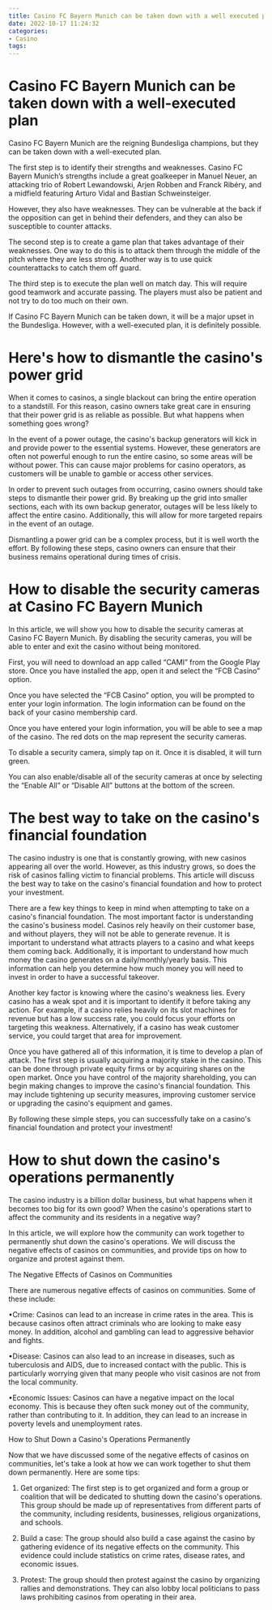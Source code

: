 ```yaml
---
title: Casino FC Bayern Munich can be taken down with a well executed plan
date: 2022-10-17 11:24:32
categories:
- Casino
tags:
---
```



#  Casino FC Bayern Munich can be taken down with a well-executed plan

Casino FC Bayern Munich are the reigning Bundesliga champions, but they can be taken down with a well-executed plan.

The first step is to identify their strengths and weaknesses. Casino FC Bayern Munich’s strengths include a great goalkeeper in Manuel Neuer, an attacking trio of Robert Lewandowski, Arjen Robben and Franck Ribéry, and a midfield featuring Arturo Vidal and Bastian Schweinsteiger.

However, they also have weaknesses. They can be vulnerable at the back if the opposition can get in behind their defenders, and they can also be susceptible to counter attacks.

The second step is to create a game plan that takes advantage of their weaknesses. One way to do this is to attack them through the middle of the pitch where they are less strong. Another way is to use quick counterattacks to catch them off guard.

The third step is to execute the plan well on match day. This will require good teamwork and accurate passing. The players must also be patient and not try to do too much on their own.

If Casino FC Bayern Munich can be taken down, it will be a major upset in the Bundesliga. However, with a well-executed plan, it is definitely possible.

#  Here's how to dismantle the casino's power grid

When it comes to casinos, a single blackout can bring the entire operation to a standstill. For this reason, casino owners take great care in ensuring that their power grid is as reliable as possible. But what happens when something goes wrong?

In the event of a power outage, the casino's backup generators will kick in and provide power to the essential systems. However, these generators are often not powerful enough to run the entire casino, so some areas will be without power. This can cause major problems for casino operators, as customers will be unable to gamble or access other services.

In order to prevent such outages from occurring, casino owners should take steps to dismantle their power grid. By breaking up the grid into smaller sections, each with its own backup generator, outages will be less likely to affect the entire casino. Additionally, this will allow for more targeted repairs in the event of an outage.

Dismantling a power grid can be a complex process, but it is well worth the effort. By following these steps, casino owners can ensure that their business remains operational during times of crisis.

#  How to disable the security cameras at Casino FC Bayern Munich

In this article, we will show you how to disable the security cameras at Casino FC Bayern Munich. By disabling the security cameras, you will be able to enter and exit the casino without being monitored.

First, you will need to download an app called “CAMI” from the Google Play store. Once you have installed the app, open it and select the “FCB Casino” option.

Once you have selected the “FCB Casino” option, you will be prompted to enter your login information. The login information can be found on the back of your casino membership card.

Once you have entered your login information, you will be able to see a map of the casino. The red dots on the map represent the security cameras.

To disable a security camera, simply tap on it. Once it is disabled, it will turn green.

You can also enable/disable all of the security cameras at once by selecting the “Enable All” or “Disable All” buttons at the bottom of the screen.

#  The best way to take on the casino's financial foundation

The casino industry is one that is constantly growing, with new casinos appearing all over the world. However, as this industry grows, so does the risk of casinos falling victim to financial problems. This article will discuss the best way to take on the casino's financial foundation and how to protect your investment.

There are a few key things to keep in mind when attempting to take on a casino's financial foundation. The most important factor is understanding the casino's business model. Casinos rely heavily on their customer base, and without players, they will not be able to generate revenue. It is important to understand what attracts players to a casino and what keeps them coming back. Additionally, it is important to understand how much money the casino generates on a daily/monthly/yearly basis. This information can help you determine how much money you will need to invest in order to have a successful takeover.

Another key factor is knowing where the casino's weakness lies. Every casino has a weak spot and it is important to identify it before taking any action. For example, if a casino relies heavily on its slot machines for revenue but has a low success rate, you could focus your efforts on targeting this weakness. Alternatively, if a casino has weak customer service, you could target that area for improvement.

Once you have gathered all of this information, it is time to develop a plan of attack. The first step is usually acquiring a majority stake in the casino. This can be done through private equity firms or by acquiring shares on the open market. Once you have control of the majority shareholding, you can begin making changes to improve the casino's financial foundation. This may include tightening up security measures, improving customer service or upgrading the casino's equipment and games.

By following these simple steps, you can successfully take on a casino's financial foundation and protect your investment!

#  How to shut down the casino's operations permanently

The casino industry is a billion dollar business, but what happens when it becomes too big for its own good? When the casino's operations start to affect the community and its residents in a negative way?

In this article, we will explore how the community can work together to permanently shut down the casino's operations. We will discuss the negative effects of casinos on communities, and provide tips on how to organize and protest against them.

The Negative Effects of Casinos on Communities

There are numerous negative effects of casinos on communities. Some of these include:

•Crime: Casinos can lead to an increase in crime rates in the area. This is because casinos often attract criminals who are looking to make easy money. In addition, alcohol and gambling can lead to aggressive behavior and fights.

•Disease: Casinos can also lead to an increase in diseases, such as tuberculosis and AIDS, due to increased contact with the public. This is particularly worrying given that many people who visit casinos are not from the local community.

•Economic Issues: Casinos can have a negative impact on the local economy. This is because they often suck money out of the community, rather than contributing to it. In addition, they can lead to an increase in poverty levels and unemployment rates.

How to Shut Down a Casino's Operations Permanently

Now that we have discussed some of the negative effects of casinos on communities, let's take a look at how we can work together to shut them down permanently. Here are some tips:

1) Get organized: The first step is to get organized and form a group or coalition that will be dedicated to shutting down the casino's operations. This group should be made up of representatives from different parts of the community, including residents, businesses, religious organizations, and schools.

2) Build a case: The group should also build a case against the casino by gathering evidence of its negative effects on the community. This evidence could include statistics on crime rates, disease rates, and economic issues.

3) Protest: The group should then protest against the casino by organizing rallies and demonstrations. They can also lobby local politicians to pass laws prohibiting casinos from operating in their area.